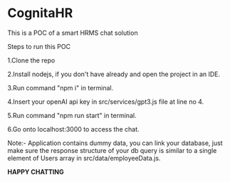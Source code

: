 # CognitaHR

This is a POC of a smart HRMS chat solution

Steps to run this POC

1.Clone the repo


2.Install nodejs, if you don't have already and open the project in an IDE.


3.Run command "npm i" in terminal.


4.Insert your openAI api key in src/services/gpt3.js file at line no 4.


5.Run command "npm run start" in terminal.


6.Go onto localhost:3000 to access the chat.

Note:- Application contains dummy data, you can link your database, just make sure the response structure of your db query
        is similar to a single element of Users array in src/data/employeeData.js.



******************HAPPY CHATTING******************

